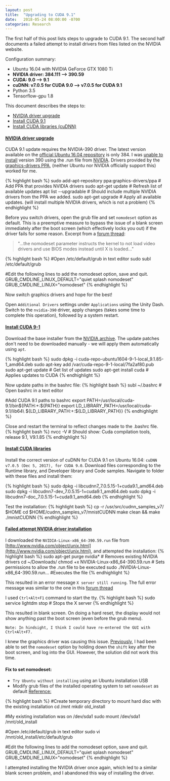 ```yaml
---
layout: post
title:  "Upgrading to CUDA 9.1"
date:   2018-05-24 08:00:00 -0700
categories: Research
---
```


The first half of this post lists steps to upgrade to CUDA 9.1. The second half documents a failed attempt to install drivers from files listed on the NVIDIA website.

Configuration summary:
- Ubuntu 16.04 with NVIDIA GeForce GTX 1080 Ti
- **NVIDIA driver: 384.111 --> 390.59**
- **CUDA: 9.0 --> 9.1**
- **cuDNN: v7.0.5 for CUDA 9.0 --> v7.0.5 for CUDA 9.1**
- Python 3.5
- Tensorflow-gpu 1.8

This document describes the steps to:
- [NVIDIA driver upgrade](#nvidia-driver-upgrade)
- [Install CUDA 9.1](#install-cuda-9-1)
- [Install CUDA libraries (cuDNN)](#install-cuda-libraries)

#### <a href="#nvidia-driver-upgrade">NVIDIA driver upgrade</a>
CUDA 9.1 update requires the NVIDIA-390 driver. The latest version available on the [official Ubuntu 16.04 repository](https://packages.ubuntu.com/xenial/allpackages) is only 384. I was [unable to install](#failed-attempt-nvidia-driver-installation) version 390 using the .run file from [NVIDIA](http://www.nvidia.com/object/unix.html). Drivers provided by the [graphics-drivers PPA](https://launchpad.net/~graphics-drivers/+archive/ubuntu/ppa), (neither Ubuntu nor NVIDIA officially support this) worked for me.

{% highlight bash %}
sudo add-apt-repository ppa:graphics-drivers/ppa # Add PPA that provides NVIDIA drivers
sudo apt-get update # Refresh list of available updates
apt list --upgradable # Should include multiple NVIDIA drivers from the PPA we added.
sudo apt-get upgrade # Apply all available updates. (will install multiple NVIDIA drivers, which is not a problem)
{% endhighlight %}

Before you switch drivers, open the grub file and set `nomodeset` option as default. This is a preemptive measure to bypass the issue of a blank screen immediately after the boot screen (which effectively locks you out) if the driver fails for some reason. Excerpt from a [forum thread](https://ubuntuforums.org/showthread.php?t=1613132):
> "...the nomodeset parameter instructs the kernel to not load video drivers and use BIOS modes instead until X is loaded..." 

{% highlight bash %}
#Open /etc/default/grub in text editor
sudo subl /etc/default/grub

#Edit the following lines to add the nomodeset option, save and quit.
GRUB_CMDLINE_LINUX_DEFAULT="quiet splash nomodeset"
GRUB_CMDLINE_LINUX="nomodeset"
{% endhighlight %}

Now switch graphics drivers and hope for the best! 

Open `Additional Drivers` settings under `Applications` using the Unity Dash. Switch to the `nvidia-390` driver, apply changes (takes some time to complete this operation), followed by a system restart.

#### <a href="#install-cuda-9-1">Install CUDA 9-1</a>
Download the base installer from the [NVIDIA archive](https://developer.nvidia.com/cuda-91-download-archive?target_os=Linux&target_arch=x86_64&target_distro=Ubuntu&target_version=1604&target_type=deblocal). The update patches don't need to be downloaded manually - we will apply them automatically using `apt`. 

{% highlight bash %}
sudo dpkg -i cuda-repo-ubuntu1604-9-1-local_9.1.85-1_amd64.deb
sudo apt-key add /var/cuda-repo-9-1-local/7fa2af80.pub
sudo apt-get update # Get list of updates 
sudo apt-get install cuda # Applies updates to CUDA
{% endhighlight %}

Now update paths in the bashrc file:
{% highlight bash %}
subl ~/.bashrc # Open bashrc in a text editor

#Add CUDA 9.1 paths to bashrc
export PATH=/usr/local/cuda-9.1/bin${PATH:+:${PATH}}
export LD_LIBRARY_PATH=/usr/local/cuda-9.1/lib64\ ${LD_LIBRARY_PATH:+:${LD_LIBRARY_PATH}}
{% endhighlight %}

Close and restart the terminal to reflect changes made to the .bashrc file. 
{% highlight bash %}
nvcc -V # Should show: Cuda compilation tools, release 9.1, V9.1.85
{% endhighlight %}

#### <a href="#install-cuda-libraries">Install CUDA libraries</a>
Install the correct version of cuDNN for CUDA 9.1 on Ubuntu 16.04: `cuDNN v7.0.5 (Dec 5, 2017), for CUDA 9.0`. Download files corresponding to the Runtime library, and Developer library and Code samples. Navigate to folder with these files and install them:

{% highlight bash %}
sudo dpkg -i libcudnn7_7.0.5.15-1+cuda9.1_amd64.deb 
sudo dpkg -i libcudnn7-dev_7.0.5.15-1+cuda9.1_amd64.deb 
sudo dpkg -i libcudnn7-doc_7.0.5.15-1+cuda9.1_amd64.deb 
{% endhighlight %}
 
Test the installation:
{% highlight bash %}
cp -r /usr/src/cudnn_samples_v7/ $HOME
cd  $HOME/cudnn_samples_v7/mnistCUDNN
make clean && make
./mnistCUDNN
{% endhighlight %}

#### <a href="#failed-attempt-nvidia-driver-installation">Failed attempt NVIDIA driver installation</a>

I downloaded the `NVIDIA-Linux-x86_64-390.59.run` file from [http://www.nvidia.com/object/unix.html](http://www.nvidia.com/object/unix.html), and attempted the installation:
{% highlight bash %}
sudo apt-get purge nvidia* # Removes existing NVIDIA drivers
cd ~/Downloads/ 
chmod +x NVIDIA-Linux-x86_64-390.59.run # Sets permissions to allow the .run file to be executed
sudo ./NVIDIA-Linux-x86_64-390.59.run... #Executes the file
{% endhighlight %}

This resulted in an error message `X server still running`. The full error message was similar to the one in this [forum thread](https://askubuntu.com/questions/149206/how-to-install-nvidia-run)

I used `Ctrl+Alt+F1` command to start the tty.
{% highlight bash %}
sudo service lightdm stop # Stops the X server
{% endhighlight %}

This resulted in  blank screen. On doing a hard reset, the display would not show anything past the boot screen (even before the grub menu).

```
Note: In hindsight, I think I could have re-entered the GUI with Ctrl+Alt+F7.
```

I knew the graphics driver was causing this issue. [Previously](/research/2018/03/22/Setup-for-ML), I had been able to set the `nomodeset` option by holding down the `shift` key after the boot screen, and log into the GUI. However, the solution did not work this time.

#### Fix to set nomodeset:
 - `Try Ubuntu without installing` using an Ubuntu installation USB
 - Modify grub files of the installed operating system to set `nomodeset` as default
 [Reference:](https://askubuntu.com/questions/38780/how-do-i-set-nomodeset-after-ive-already-installed-ubuntu)

{% highlight bash %}
#Create temporary directory to mount hard disc with the existing installation
cd /mnt 
mkdir old_install 

#My existing installation was on /dev/sda1
sudo mount /dev/sda1 /mnt/old_install 

#Open /etc/default/grub in text editor
sudo vi /mnt/old_install/etc/default/grub

#Edit the following lines to add the nomodeset option, save and quit.
GRUB_CMDLINE_LINUX_DEFAULT="quiet splash nomodeset"
GRUB_CMDLINE_LINUX="nomodeset"
{% endhighlight %}

I attempted installing the NVIDIA driver once again, which led to a similar blank screen problem, and I abandoned this way of installing the driver. 




  